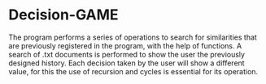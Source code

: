 # Decision-GAME
The program performs a series of operations to search for similarities that are previously registered in the program, with the help of functions. 
A search of .txt documents is performed to show the user the previously designed history. 
Each decision taken by the user will show a different value, for this the use of recursion and cycles is essential for its operation.
